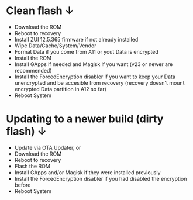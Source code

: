 # Clean flash ↓

- Download the ROM
- Reboot to recovery
- Install ZUI 12.5.365 firmware if not already installed
- Wipe Data/Cache/System/Vendor
- Format Data if you come from A11 or yout Data is encrypted
- Install the ROM
- Install GApps if needed and Magisk if you want (v23 or newer are recommended)
- Install the ForcedEncryption disabler if you want to keep your Data unencrypted and be accesible from recovery (recovery doesn't mount encrypted Data partition in A12 so far)
- Reboot System

# Updating to a newer build (dirty flash) ↓

- Update via OTA Updater, or
- Download the ROM
- Reboot to recovery
- Flash the ROM
- Install GApps and/or Magisk if they were installed previously
- Install the ForcedEncryption disabler if you had disabled the encryption before
- Reboot System
